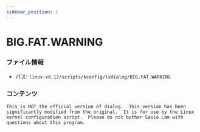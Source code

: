 ```yaml
---
sidebar_position: 1
---
```

# BIG.FAT.WARNING

### ファイル情報

- パス: `linux-v6.12/scripts/kconfig/lxdialog/BIG.FAT.WARNING`

### コンテンツ

```WARNING
This is NOT the official version of dialog.  This version has been
significantly modified from the original.  It is for use by the Linux
kernel configuration script.  Please do not bother Savio Lam with
questions about this program.

```
